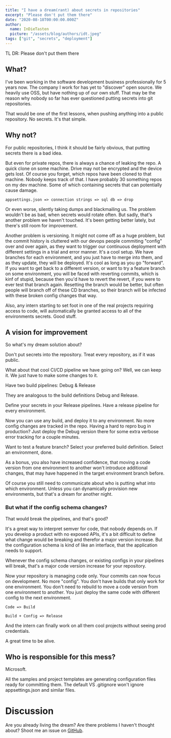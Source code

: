 ```yaml
---
title: "I have a dream(rant) about secrets in repositories"
excerpt: "Please don't put them there"
date: "2020-08-18T00:00:00.000Z"
author:
  name: InDieTasten
  picture: "/assets/blog/authors/idt.jpeg"
tags: ["git", "secrets", "deployment"]
---
```



TL DR: Please don't put them there

## What?

I've been working in the software development business professionally for 5 years now.
The company I work for has yet to "discover" open source. We heavily use OSS, but have nothing up of our own stuff.
That may be the reason why nobody so far has ever questioned putting secrets into git repositories.

That would be one of the first lessons, when pushing anything into a public repository.
No secrets. It's that simple.


## Why not?

For public repositories, I think it should be fairly obvious, that putting secrets there is a bad idea.

But even for private repos, there is always a chance of leaking the repo. A quick clone on some machine.
Drive may not be encrypted and the device gets lost. Of course you forget, which repos have been cloned to that machine.
Nobody keeps track of that. I have probably 30 something repos on my dev machine. Some of which containing secrets that can potentially cause damage.


    appsettings.json => connection strings => sql db => drop


Or even worse, silently taking dumps and blackmailing us. The problem wouldn't be as bad, when secrets would rotate often.
But sadly, that's another problem we haven't touched. It's been getting better lately, but there's still room for improvement.

Another problem is versioning. It might not come off as a huge problem, but the commit history is cluttered with our devops people
commiting "config" over and over again, as they want to trigger our continuous deployment with different settings in a trial and error manner.
It's a cool setup. We have branches for each environment, and you just have to merge into them, and as they update, they will be deployed.
It's cool as long as you go "forward". If you want to get back to a different version, or want to try a feature branch on some environment,
you will be faced with reverting commits, which is kinf of stupid, because then you'd have to revert the revert, if you were to ever test that
branch again. Resetting the branch would be better, but often people will branch off of these CD branches, so their branch will be infected with these broken config changes that way.

Also, any intern starting to set foot in one of the real projects requiring access to code,
will automatically be granted access to all of the environments secrets. Good stuff.


## A vision for improvement

So what's my dream solution about?

Don't put secrets into the repository. Treat every repository, as if it was public.

What about that cool CI/CD pipeline we have going on?
Well, we can keep it. We just have to make some changes to it.

Have two build pipelines: Debug & Release

They are analogous to the build definitions Debug and Release.

Define your secrets in your Release pipelines.
Have a release pipeline for every environment.

Now you can use any build, and deploy it to any environment. No more config changes are tracked in the repo.
Having a hard to repro bug in production? Just deploy the Debug version there for some extra verbose error tracking for a couple minutes.

Want to test a feature branch? Select your preferred build definition. Select an environment, done.

As a bonus, you also have increased confidence,
that moving a code version from one environment to another won't introduce additional changes,
that may have happened in the target environment branch before.

Of course you still need to communicate about who is putting what into which environment.
Unless you can dynamically provision new environments,
but that's a dream for another night.

### But what if the config schema changes?

That would break the pipelines, and that's good?

It's a great way to interpret semver for code, that nobody depends on.
If you develop a product with no exposed APIs,
it's a bit difficult to define what change would be breaking and therefor a major version increase.
But the configuration schema is kind of like an interface, that the application needs to support.

Whenever the config schema changes, or existing configs in your pipelines will break,
that's a major code version increase for your repository.

Now your repository is managing code only. Your commits can now focus on development.
No more "config". You don't have builds that only work for one environment.
You don't need to rebuild to move a code version from one environment to another.
You just deploy the same code with different config to the next environment.


    Code => Build

    Build + Config => Release


And the intern can finally work on all them cool projects without seeing prod credentials.

A great time to be alive.

## Who is responsible for this mess?

Microsoft.

All the samples and project templates are generating configuration files ready for committing them.
The default VS .gitignore won't ignore appsettings.json and similar files.

# Discussion

Are you already living the dream?
Are there problems I haven't thought about?
Shoot me an issue on [GitHub](https://github.com/InDieTasten/indietasten.github.io/issues).
